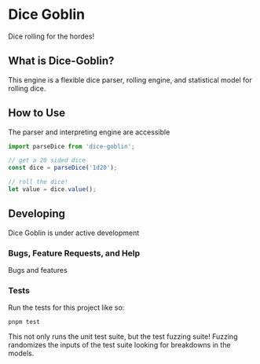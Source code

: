 # Dice Goblin

Dice rolling for the hordes!

## What is Dice-Goblin?

This engine is a flexible dice parser, rolling engine, and statistical model for
rolling dice.

## How to Use

The parser and interpreting engine are accessible

```javascript
import parseDice from 'dice-goblin';

// get a 20 sided dice
const dice = parseDice('1d20');

// roll the dice!
let value = dice.value();
```

## Developing

Dice Goblin is under active development

### Bugs, Feature Requests, and Help

Bugs and features

### Tests

Run the tests for this project like so:

```shell
pnpm test
```

This not only runs the unit test suite, but the test fuzzing suite!
Fuzzing randomizes the inputs of the test suite looking for breakdowns in the models.
